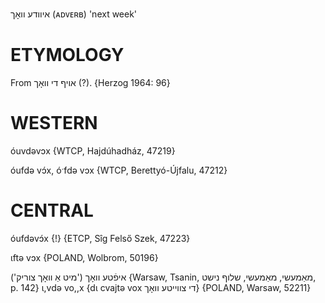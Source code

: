 איוודע וואָך
(ᴀᴅᴠᴇʀʙ)
'next week'

ETYMOLOGY
===========
From אויף די וואָך (?). 
{Herzog 1964: 96}

WESTERN
========

óuvdəvɔx {WTCP, Hajdúhadház, 47219}

óufdə vɔ́x, óˑfdə vɔx {WTCP, Berettyó-Újfalu, 47212}

CENTRAL
========

óufdəvɔ́x {!} {ETCP, Sîg Felső Szek, 47223}

ɩftə vɔx {POLAND, Wolbrom, 50196}

איפֿטע וואָך
('מיט אַ וואָך צוריק')
{Warsaw, Tsanin, מאַמעשי, מאַמעשי, שלוף נישט, p. 142}
ɩ,vdə vo,,x {dɩ cvajtə vox די צווייטע וואָך} {POLAND, Warsaw, 52211}